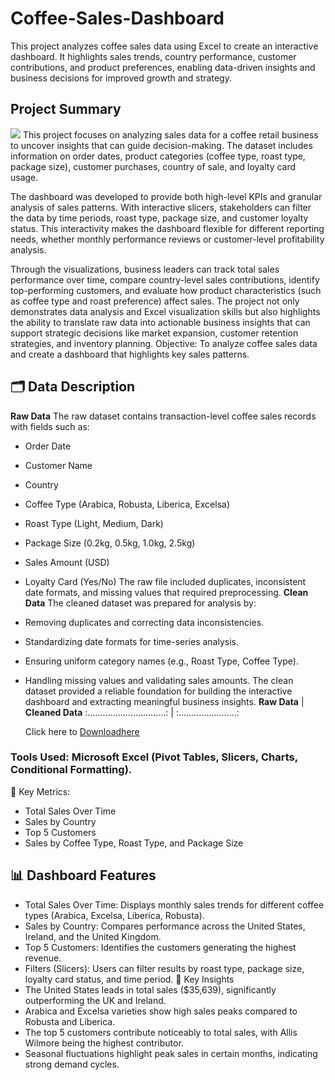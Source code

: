 # Coffee-Sales-Dashboard
This project analyzes coffee sales data using Excel to create an interactive dashboard. It highlights sales trends, country performance, customer contributions, and product preferences, enabling data-driven insights and business decisions for improved growth and strategy.
## Project Summary
![](Coffee.png)
This project focuses on analyzing sales data for a coffee retail business to uncover insights that can guide decision-making. The dataset includes information on order dates, product categories (coffee type, roast type, package size), customer purchases, country of sale, and loyalty card usage.

The dashboard was developed to provide both high-level KPIs and granular analysis of sales patterns. With interactive slicers, stakeholders can filter the data by time periods, roast type, package size, and customer loyalty status. This interactivity makes the dashboard flexible for different reporting needs, whether monthly performance reviews or customer-level profitability analysis.

Through the visualizations, business leaders can track total sales performance over time, compare country-level sales contributions, identify top-performing customers, and evaluate how product characteristics (such as coffee type and roast preference) affect sales.
The project not only demonstrates data analysis and Excel visualization skills but also highlights the ability to translate raw data into actionable business insights that can support strategic decisions like market expansion, customer retention strategies, and inventory planning.
Objective: To analyze coffee sales data and create a dashboard that highlights key sales patterns.
## 🗂️ Data Description
**Raw Data**
The raw dataset contains transaction-level coffee sales records with fields such as:
- Order Date
- Customer Name
- Country
- Coffee Type (Arabica, Robusta, Liberica, Excelsa)
- Roast Type (Light, Medium, Dark)
- Package Size (0.2kg, 0.5kg, 1.0kg, 2.5kg)
- Sales Amount (USD)
- Loyalty Card (Yes/No)
The raw file included duplicates, inconsistent date formats, and missing values that required preprocessing.
**Clean Data**
The cleaned dataset was prepared for analysis by:
- Removing duplicates and correcting data inconsistencies.
- Standardizing date formats for time-series analysis.
- Ensuring uniform category names (e.g., Roast Type, Coffee Type).
- Handling missing values and validating sales amounts.
The clean dataset provided a reliable foundation for building the interactive dashboard and extracting meaningful business insights.
      **Raw Data**                   |    **Cleaned Data**
  :...............................:  | :.......................:


  Click here to [Downloadhere](coffeeOrdersData.xlsx)

### Tools Used: Microsoft Excel (Pivot Tables, Slicers, Charts, Conditional Formatting).
🎯 Key Metrics:
- Total Sales Over Time
- Sales by Country
- Top 5 Customers
- Sales by Coffee Type, Roast Type, and Package Size
## 📊 Dashboard Features
- Total Sales Over Time: Displays monthly sales trends for different coffee types (Arabica, Excelsa, Liberica, Robusta).
- Sales by Country: Compares performance across the United States, Ireland, and the United Kingdom.
- Top 5 Customers: Identifies the customers generating the highest revenue.
- Filters (Slicers): Users can filter results by roast type, package size, loyalty card status, and time period.
🔑 Key Insights
- The United States leads in total sales ($35,639), significantly outperforming the UK and Ireland.
- Arabica and Excelsa varieties show high sales peaks compared to Robusta and Liberica.
- The top 5 customers contribute noticeably to total sales, with Allis Wilmore being the highest contributor.
- Seasonal fluctuations highlight peak sales in certain months, indicating strong demand cycles.







